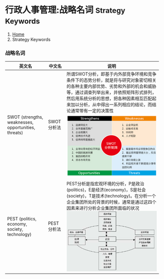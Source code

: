 # 行政人事管理:战略名词 <small>Strategy Keywords</small>

<ol class="breadcrumb"><li><a href="/">Home</a></li><li class="active">Strategy Keywords</li></ol>

### 战略名词
|英文名|中文名|说明|
|------|------|------|
|SWOT (strengths, weaknesses, opportunities, threats)|SWOT分析法|所谓SWOT分析，即基于内外部竞争环境和竞争条件下的态势分析，就是将与研究对象密切相关的各种主要内部优势、劣势和外部的机会和威胁等，通过调查列举出来，并依照矩阵形式排列，然后用系统分析的思想，把各种因素相互匹配起来加以分析，从中得出一系列相应的结论，而结论通常带有一定的决策性<br />![](images/strategy-swot-sample.jpg)|
|PEST (politics, economy, society, technology)|PEST分析法|PEST分析是指宏观环境的分析，P是政治(politics)，E是经济(economy)，S是社会(society)，T是技术(technology)。在分析一个企业集团所处的背景的时候，通常是通过这四个因素来进行分析企业集团所面临的状况<br />![](images/strategy-pest-sample.jpg)|
